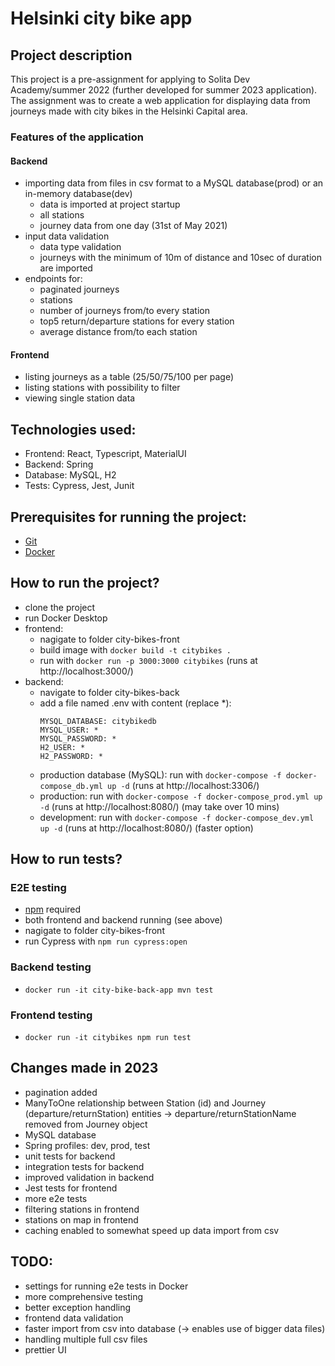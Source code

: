 # Helsinki city bike app

## Project description

This project is a pre-assignment for applying to Solita Dev Academy/summer 2022  (further developed for summer 2023 application). The assignment was to create a web application for displaying data from journeys made with city bikes in the Helsinki Capital area.

### Features of the application
#### Backend  
- importing data from files in csv format to a MySQL database(prod) or an in-memory database(dev)
    - data is imported at project startup
    - all stations
    - journey data from one day (31st of May 2021)
- input data validation
    - data type validation
    - journeys with the minimum of 10m of distance and 10sec of duration are imported
- endpoints for:
    - paginated journeys
    - stations
    - number of journeys from/to every station
    - top5 return/departure stations for every station
    - average distance from/to each station
#### Frontend
- listing journeys as a table (25/50/75/100 per page)
- listing stations with possibility to filter
- viewing single station data

## Technologies used:
- Frontend: React, Typescript, MaterialUI
- Backend: Spring
- Database: MySQL, H2
- Tests: Cypress, Jest, Junit

## Prerequisites for running the project:
- [Git](https://github.com/git-guides/install-git)
- [Docker](https://docs.docker.com/get-docker/)

## How to run the project?
- clone the project
- run Docker Desktop
- frontend:
    - nagigate to folder city-bikes-front
    - build image with `docker build -t citybikes .`
    - run with `docker run -p 3000:3000 citybikes` (runs at http://localhost:3000/)
- backend:
    - navigate to folder city-bikes-back
    - add a file named .env with content (replace *):
        ```
        MYSQL_DATABASE: citybikedb
        MYSQL_USER: *
        MYSQL_PASSWORD: *
        H2_USER: *
        H2_PASSWORD: *
        ```
    - production database (MySQL): run with `docker-compose -f docker-compose_db.yml up -d` (runs at http://localhost:3306/)
    - production: run with `docker-compose -f docker-compose_prod.yml up -d` (runs at http://localhost:8080/) (may take over 10 mins)
    - development: run with `docker-compose -f docker-compose_dev.yml up -d` (runs at http://localhost:8080/) (faster option)

## How to run tests?

### E2E testing
- [npm](https://nodejs.org/en/download) required
- both frontend and backend running (see above)
- nagigate to folder city-bikes-front
- run Cypress with `npm run cypress:open`

### Backend testing
- `docker run -it city-bike-back-app mvn test`


### Frontend testing
- `docker run -it citybikes npm run test`

## Changes made in 2023
- pagination added
- ManyToOne relationship between Station (id) and Journey (departure/returnStation) entities -> departure/returnStationName removed from Journey object
- MySQL database
- Spring profiles: dev, prod, test
- unit tests for backend
- integration tests for backend
- improved validation in backend
- Jest tests for frontend
- more e2e tests
- filtering stations in frontend
- stations on map in frontend
- caching enabled to somewhat speed up data import from csv

## TODO:
- settings for running e2e tests in Docker
- more comprehensive testing
- better exception handling
- frontend data validation
- faster import from csv into database (-> enables use of bigger data files)
- handling multiple full csv files
- prettier UI